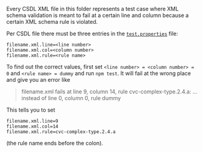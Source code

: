Every CSDL XML file in this folder represents a test case where XML schema validation is meant to fail at a certain line and column because a certain XML schema rule is violated.

Per CSDL file there must be three entries in the [`test.properties`](test.properties) file:
```
filename.xml.line=<line number>
filename.xml.col=<column number>
filename.xml.rule=<rule name>
```
To find out the correct values, first set `<line number> = <column number> = 0` and `<rule name> = dummy` and run `npm test`. It will fail at the wrong place and give you an error like
> filename.xml fails at line 9, column 14, rule cvc-complex-type.2.4.a: ...  
> instead of line 0, column 0, rule dummy

This tells you to set
```
filename.xml.line=9
filename.xml.col=14
filename.xml.rule=cvc-complex-type.2.4.a
```
(the rule name ends before the colon).
